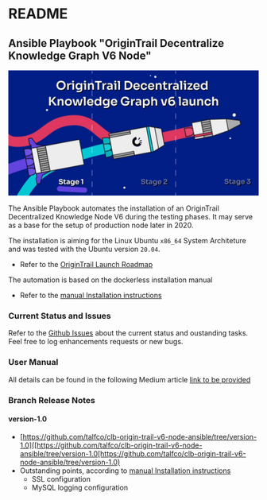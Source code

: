 # README 

##  Ansible Playbook "OriginTrail Decentralize Knowledge Graph V6 Node"

![pic1](docs/origintrail-launch.jpeg)

The Ansible Playbook automates the installation of an OriginTrail Decentralized 
Knowledge Node V6 during the testing phases. It may serve as a base for the setup of 
production node later in 2020. 

The installation is aiming for the Linux Ubuntu `x86_64` System Architeture and was tested with 
the Ubuntu version `20.04`.

* Refer to the [OriginTrail Launch Roadmap](https://medium.com/origintrail/launching-the-origintrail-v6-stages-explained-3997797d44c0)

The automation is based on the dockerless installation manual

* Refer to the [manual Installation instructions](https://docs.origintrail.io/dkg-v6-upcoming-version/setup-instructions-dockerless)

### Current Status and Issues

Refer to the [Github Issues](https://github.com/talfco/clb-origin-trail-v6-node-ansible/issues/) about the current 
status and oustanding tasks. Feel free to log enhancements requests or new bugs.

### User Manual

All details can be found in the following Medium article [link to be provided]()

### Branch Release Notes

#### version-1.0

* [https://github.com/talfco/clb-origin-trail-v6-node-ansible/tree/version-1.0]([https://github.com/talfco/clb-origin-trail-v6-node-ansible/tree/version-1.0[https://github.com/talfco/clb-origin-trail-v6-node-ansible/tree/version-1.0)
* Outstanding points, according to [manual Installation instructions](https://docs.origintrail.io/dkg-v6-upcoming-version/setup-instructions-dockerless)
  * SSL configuration
  * MySQL logging configuration